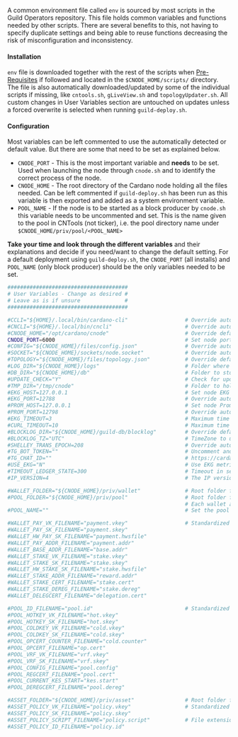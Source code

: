 A common environment file called `env` is sourced by most scripts in the Guild Operators repository. This file holds common variables and functions needed by other scripts. There are several benefits to this, not having to specify duplicate settings and being able to reuse functions decreasing the risk of misconfiguration and inconsistency.

#### Installation
`env` file is downloaded together with the rest of the scripts when [Pre-Requisites](../basics.md#pre-requisites) if followed and located in the `$CNODE_HOME/scripts/` directory. The file is also automatically downloaded/updated by some of the individual scripts if missing, like `cntools.sh`, `gLiveView.sh` and `topologyUpdater.sh`. All custom changes in User Variables section are untouched on updates unless a forced overwrite is selected when running `guild-deploy.sh`.

#### Configuration
Most variables can be left commented to use the automatically detected or default value. But there are some that need to be set as explained below.

* `CNODE_PORT` - This is the most important variable and **needs** to be set. Used when launching the node through `cnode.sh` and to identify the correct process of the node.
* `CNODE_HOME` - The root directory of the Cardano node holding all the files needed. Can be left commented if `guild-deploy.sh` has been run as this variable is then exported and added as a system environment variable.
* `POOL_NAME` - If the node is to be started as a block producer by `cnode.sh` this variable needs to be uncommented and set. This is the name given to the pool in CNTools (not ticker), i.e. the pool directory name under `$CNODE_HOME/priv/pool/<POOL_NAME>`

**Take your time and look through the different variables** and their explanations and decide if you need/want to change the default setting. For a default deployment using `guild-deploy.sh`, the `CNODE_PORT` (all installs) and `POOL_NAME` (only block producer) should be the only variables needed to be set.

``` bash
######################################
# User Variables - Change as desired #
# Leave as is if unsure              #
######################################

#CCLI="${HOME}/.local/bin/cardano-cli"                  # Override automatic detection of path to cardano-cli executable
#CNCLI="${HOME}/.local/bin/cncli"                       # Override automatic detection of path to cncli executable (https://github.com/AndrewWestberg/cncli)
#CNODE_HOME="/opt/cardano/cnode"                        # Override default CNODE_HOME path (defaults to /opt/cardano/cnode)
CNODE_PORT=6000                                         # Set node port
#CONFIG="${CNODE_HOME}/files/config.json"               # Override automatic detection of node config path
#SOCKET="${CNODE_HOME}/sockets/node.socket"             # Override automatic detection of path to socket
#TOPOLOGY="${CNODE_HOME}/files/topology.json"           # Override default topology.json path
#LOG_DIR="${CNODE_HOME}/logs"                           # Folder where your logs will be sent to (must pre-exist)
#DB_DIR="${CNODE_HOME}/db"                              # Folder to store the cardano-node blockchain db
#UPDATE_CHECK="Y"                                       # Check for updates to scripts, it will still be prompted before proceeding (Y|N).
#TMP_DIR="/tmp/cnode"                                   # Folder to hold temporary files in the various scripts, each script might create additional subfolders
#EKG_HOST=127.0.0.1                                     # Set node EKG host IP
#EKG_PORT=12788                                         # Override automatic detection of node EKG port
#PROM_HOST=127.0.0.1                                    # Set node Prometheus host IP
#PROM_PORT=12798                                        # Override automatic detection of node Prometheus port
#EKG_TIMEOUT=3                                          # Maximum time in seconds that you allow EKG request to take before aborting (node metrics)
#CURL_TIMEOUT=10                                        # Maximum time in seconds that you allow curl file download to take before aborting (GitHub update process)
#BLOCKLOG_DIR="${CNODE_HOME}/guild-db/blocklog"         # Override default directory used to store block data for core node
#BLOCKLOG_TZ="UTC"                                      # TimeZone to use when displaying blocklog - https://en.wikipedia.org/wiki/List_of_tz_database_time_zones
#SHELLEY_TRANS_EPOCH=208                                # Override automatic detection of shelley epoch start, e.g 208 for mainnet
#TG_BOT_TOKEN=""                                        # Uncomment and set to enable telegramSend function. To create your own BOT-token and Chat-Id follow guide at:
#TG_CHAT_ID=""                                          # https://cardano-community.github.io/guild-operators/Scripts/sendalerts
#USE_EKG="N"                                            # Use EKG metrics from the node instead of Promethus. Promethus metrics(default) should yield slightly better performance
#TIMEOUT_LEDGER_STATE=300                               # Timeout in seconds for querying and dumping ledger-state
#IP_VERSION=4                                           # The IP version to use for push and fetch, valid options: 4 | 6 | mix (Default: 4)

#WALLET_FOLDER="${CNODE_HOME}/priv/wallet"              # Root folder for Wallets
#POOL_FOLDER="${CNODE_HOME}/priv/pool"                  # Root folder for Pools
                                                        # Each wallet and pool has a friendly name and subfolder containing all related keys, certificates, ...
#POOL_NAME=""                                           # Set the pool's name to run node as a core node (the name, NOT the ticker, ie folder name)

#WALLET_PAY_VK_FILENAME="payment.vkey"                  # Standardized names for all wallet related files
#WALLET_PAY_SK_FILENAME="payment.skey"
#WALLET_HW_PAY_SK_FILENAME="payment.hwsfile"
#WALLET_PAY_ADDR_FILENAME="payment.addr"
#WALLET_BASE_ADDR_FILENAME="base.addr"
#WALLET_STAKE_VK_FILENAME="stake.vkey"
#WALLET_STAKE_SK_FILENAME="stake.skey"
#WALLET_HW_STAKE_SK_FILENAME="stake.hwsfile"
#WALLET_STAKE_ADDR_FILENAME="reward.addr"
#WALLET_STAKE_CERT_FILENAME="stake.cert"
#WALLET_STAKE_DEREG_FILENAME="stake.dereg"
#WALLET_DELEGCERT_FILENAME="delegation.cert"

#POOL_ID_FILENAME="pool.id"                             # Standardized names for all pool related files
#POOL_HOTKEY_VK_FILENAME="hot.vkey"
#POOL_HOTKEY_SK_FILENAME="hot.skey"
#POOL_COLDKEY_VK_FILENAME="cold.vkey"
#POOL_COLDKEY_SK_FILENAME="cold.skey"
#POOL_OPCERT_COUNTER_FILENAME="cold.counter"
#POOL_OPCERT_FILENAME="op.cert"
#POOL_VRF_VK_FILENAME="vrf.vkey"
#POOL_VRF_SK_FILENAME="vrf.skey"
#POOL_CONFIG_FILENAME="pool.config"
#POOL_REGCERT_FILENAME="pool.cert"
#POOL_CURRENT_KES_START="kes.start"
#POOL_DEREGCERT_FILENAME="pool.dereg"

#ASSET_FOLDER="${CNODE_HOME}/priv/asset"                # Root folder for Multi-Assets containing minted assets and subfolders for Policy IDs
#ASSET_POLICY_VK_FILENAME="policy.vkey"                 # Standardized names for all multi-asset related files
#ASSET_POLICY_SK_FILENAME="policy.skey"
#ASSET_POLICY_SCRIPT_FILENAME="policy.script"           # File extension '.script' mandatory
#ASSET_POLICY_ID_FILENAME="policy.id"
```

